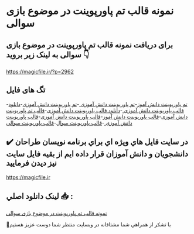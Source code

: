 # نمونه قالب تم پاورپوینت در موضوع بازی سوالی

## برای دریافت نمونه قالب تم پاورپوینت در موضوع بازی سوالی به لینک زیر بروید 👇

https://magicfile.ir/?p=2962

## تگ های فایل

-[تم پاورپوینت دانش آموز](https://magicfile.ir/product/%d9%82%d8%a7%d9%84%d8%a8-%d8%aa%d9%85-%d9%be%d8%a7%d9%88%d8%b1%d9%be%d9%88%db%8c%d9%86%d8%aa-%d8%af%d8%b1-%d9%85%d9%88%d8%b6%d9%88%d8%b9-%d8%a8%d8%a7%d8%b2%db%8c-%d8%b3%d9%88%d8%a7%d9%84%db%8c/)-[تم پاورپوینت دانش آموزی ](https://magicfile.ir/product/%d9%82%d8%a7%d9%84%d8%a8-%d8%aa%d9%85-%d9%be%d8%a7%d9%88%d8%b1%d9%be%d9%88%db%8c%d9%86%d8%aa-%d8%af%d8%b1-%d9%85%d9%88%d8%b6%d9%88%d8%b9-%d8%a8%d8%a7%d8%b2%db%8c-%d8%b3%d9%88%d8%a7%d9%84%db%8c/)-[تم پاورپوینت دانش آموزی](https://magicfile.ir/product/%d9%82%d8%a7%d9%84%d8%a8-%d8%aa%d9%85-%d9%be%d8%a7%d9%88%d8%b1%d9%be%d9%88%db%8c%d9%86%d8%aa-%d8%af%d8%b1-%d9%85%d9%88%d8%b6%d9%88%d8%b9-%d8%a8%d8%a7%d8%b2%db%8c-%d8%b3%d9%88%d8%a7%d9%84%db%8c/)-[دانلود قالب پاورپوینت دانش آموزی ](https://magicfile.ir/product/%d9%82%d8%a7%d9%84%d8%a8-%d8%aa%d9%85-%d9%be%d8%a7%d9%88%d8%b1%d9%be%d9%88%db%8c%d9%86%d8%aa-%d8%af%d8%b1-%d9%85%d9%88%d8%b6%d9%88%d8%b9-%d8%a8%d8%a7%d8%b2%db%8c-%d8%b3%d9%88%d8%a7%d9%84%db%8c/)-[دانلود قالب پاورپوینت دانش آموزی](https://magicfile.ir/product/%d9%82%d8%a7%d9%84%d8%a8-%d8%aa%d9%85-%d9%be%d8%a7%d9%88%d8%b1%d9%be%d9%88%db%8c%d9%86%d8%aa-%d8%af%d8%b1-%d9%85%d9%88%d8%b6%d9%88%d8%b9-%d8%a8%d8%a7%d8%b2%db%8c-%d8%b3%d9%88%d8%a7%d9%84%db%8c/)-[قالب تم پاورپوینت دانش آموزی](https://magicfile.ir/product/%d9%82%d8%a7%d9%84%d8%a8-%d8%aa%d9%85-%d9%be%d8%a7%d9%88%d8%b1%d9%be%d9%88%db%8c%d9%86%d8%aa-%d8%af%d8%b1-%d9%85%d9%88%d8%b6%d9%88%d8%b9-%d8%a8%d8%a7%d8%b2%db%8c-%d8%b3%d9%88%d8%a7%d9%84%db%8c/)-[قالب پاورپوینت دانش آموز](https://magicfile.ir/product/%d9%82%d8%a7%d9%84%d8%a8-%d8%aa%d9%85-%d9%be%d8%a7%d9%88%d8%b1%d9%be%d9%88%db%8c%d9%86%d8%aa-%d8%af%d8%b1-%d9%85%d9%88%d8%b6%d9%88%d8%b9-%d8%a8%d8%a7%d8%b2%db%8c-%d8%b3%d9%88%d8%a7%d9%84%db%8c/)-[قالب پاورپوینت دانش آموزی](https://magicfile.ir/product/%d9%82%d8%a7%d9%84%d8%a8-%d8%aa%d9%85-%d9%be%d8%a7%d9%88%d8%b1%d9%be%d9%88%db%8c%d9%86%d8%aa-%d8%af%d8%b1-%d9%85%d9%88%d8%b6%d9%88%d8%b9-%d8%a8%d8%a7%d8%b2%db%8c-%d8%b3%d9%88%d8%a7%d9%84%db%8c/)-[قالب پاورپوینت دانش آموزی ](https://magicfile.ir/product/%d9%82%d8%a7%d9%84%d8%a8-%d8%aa%d9%85-%d9%be%d8%a7%d9%88%d8%b1%d9%be%d9%88%db%8c%d9%86%d8%aa-%d8%af%d8%b1-%d9%85%d9%88%d8%b6%d9%88%d8%b9-%d8%a8%d8%a7%d8%b2%db%8c-%d8%b3%d9%88%d8%a7%d9%84%db%8c/)-[قالب پاورپوینت سوال](https://magicfile.ir/product/%d9%82%d8%a7%d9%84%d8%a8-%d8%aa%d9%85-%d9%be%d8%a7%d9%88%d8%b1%d9%be%d9%88%db%8c%d9%86%d8%aa-%d8%af%d8%b1-%d9%85%d9%88%d8%b6%d9%88%d8%b9-%d8%a8%d8%a7%d8%b2%db%8c-%d8%b3%d9%88%d8%a7%d9%84%db%8c/)-[قالب پاورپوینت سوالی](https://magicfile.ir/product/%d9%82%d8%a7%d9%84%d8%a8-%d8%aa%d9%85-%d9%be%d8%a7%d9%88%d8%b1%d9%be%d9%88%db%8c%d9%86%d8%aa-%d8%af%d8%b1-%d9%85%d9%88%d8%b6%d9%88%d8%b9-%d8%a8%d8%a7%d8%b2%db%8c-%d8%b3%d9%88%d8%a7%d9%84%db%8c/)

## ✔️ در سايت فايل هاي ويژه اي براي برنامه نويسان طراحان دانشجويان و دانش آموزان قرار داده ايم از بقيه فايل سايت نيز ديدن فرماييد

https://magicfile.ir


## لينک دانلود اصلي 📥 :

[نمونه قالب تم پاورپوینت در موضوع بازی سوالی](https://magicfile.ir/product/%d9%82%d8%a7%d9%84%d8%a8-%d8%aa%d9%85-%d9%be%d8%a7%d9%88%d8%b1%d9%be%d9%88%db%8c%d9%86%d8%aa-%d8%af%d8%b1-%d9%85%d9%88%d8%b6%d9%88%d8%b9-%d8%a8%d8%a7%d8%b2%db%8c-%d8%b3%d9%88%d8%a7%d9%84%db%8c/) 


🙏با تشکر از همراهي شما مشتاقانه در وبسایت منتظر شما دوست عزیز هستیم

